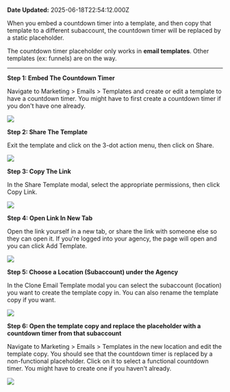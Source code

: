 **Date Updated:** 2025-06-18T22:54:12.000Z

When you embed a countdown timer into a template, and then copy that template to a different subaccount, the countdown timer will be replaced by a static placeholder.

The countdown timer placeholder only works in **email templates**. Other templates (ex: funnels) are on the way.

---

  
**Step 1: Embed The Countdown Timer**

Navigate to Marketing > Emails > Templates and create or edit a template to have a countdown timer. You might have to first create a countdown timer if you don't have one already.

  
![](https://s3.amazonaws.com/cdn.freshdesk.com/data/helpdesk/attachments/production/155048492527/original/mS0-lZ31j_kEqh4wG-c0tZBaNsJrdDCBJg.png?1750262364)
  
  
**Step 2: Share The Template**

Exit the template and click on the 3-dot action menu, then click on Share.

  
![](https://s3.amazonaws.com/cdn.freshdesk.com/data/helpdesk/attachments/production/155048492720/original/uNjrehN-lsouKq6drCOlfbaIKsROdLOGvg.png?1750262560)
  
  
**Step 3: Copy The Link**

In the Share Template modal, select the appropriate permissions, then click Copy Link.

  
![](https://s3.amazonaws.com/cdn.freshdesk.com/data/helpdesk/attachments/production/155048492835/original/NLvvufEVfiMFLoZO3HYBgjKHLnxBMD8nGg.png?1750262625)
  
  
**Step 4: Open Link In New Tab**

Open the link yourself in a new tab, or share the link with someone else so they can open it. If you're logged into your agency, the page will open and you can click Add Template.

  
![](https://s3.amazonaws.com/cdn.freshdesk.com/data/helpdesk/attachments/production/155048492884/original/tAh5YvDD-CN-k0EEBgQI8V28lav1pRiizA.png?1750262686)
  
  
**Step 5: Choose a Location (Subaccount) under the Agency**

In the Clone Email Template modal you can select the subaccount (location) you want to create the template copy in. You can also rename the template copy if you want.

  
![](https://s3.amazonaws.com/cdn.freshdesk.com/data/helpdesk/attachments/production/155048492962/original/SeoqpasvhlhK3-aM3SaSIdGAdU22P_Ilow.png?1750262746)
  
  
**Step 6: Open the template copy and replace the placeholder with a countdown timer from that subaccount**

Navigate to Marketing > Emails > Templates in the new location and edit the template copy. You should see that the countdown timer is replaced by a non-functional placeholder. Click on it to select a functional countdown timer. You might have to create one if you haven't already.

  
![](https://s3.amazonaws.com/cdn.freshdesk.com/data/helpdesk/attachments/production/155048493171/original/frtmWlkoIc1FybEeVPJfACtoypFkZ-EeoA.png?1750262946)